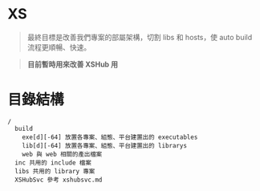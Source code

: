 # XS

> 最終目標是改善我們專案的部屬架構，切割 libs 和 hosts，使 auto build 流程更順暢、快速。

> **目前暫時用來改善 XSHub 用**

# 目錄結構
```
/
  build
    exe[d][-64] 放置各專案、組態、平台建置出的 executables
    lib[d][-64] 放置各專案、組態、平台建置出的 librarys
    web 與 web 相關的產出檔案
  inc 共用的 include 檔案
  libs 共用的 library 專案
  XSHubSvc 參考 xshubsvc.md
```
